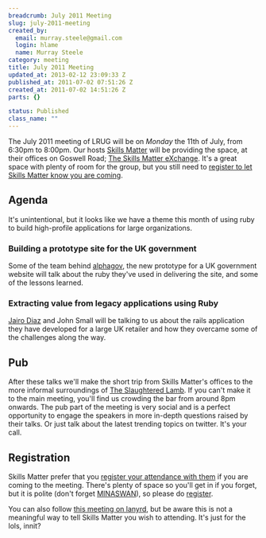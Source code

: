 ```yaml
--- 
breadcrumb: July 2011 Meeting
slug: july-2011-meeting
created_by: 
  email: murray.steele@gmail.com
  login: hlame
  name: Murray Steele
category: meeting
title: July 2011 Meeting
updated_at: 2013-02-12 23:09:33 Z
published_at: 2011-07-02 07:51:26 Z
created_at: 2011-07-02 14:51:26 Z
parts: {}

status: Published
class_name: ""
---
```


The July 2011 meeting of LRUG will be on *Monday* the 11th of July, from 6:30pm to 8:00pm.  Our hosts [Skills Matter](http://skillsmatter.com/) will be providing the space, at their offices on Goswell Road; [The Skills Matter eXchange](http://skillsmatter.com/location-details/design-architecture/484/96).  It's a great space with plenty of room for the group, but you still need to <a href="#jul11registration">register to let Skills Matter know you are coming</a>.

Agenda
------

It's unintentional, but it looks like we have a theme this month of using ruby to build high-profile applications for large organizations.

### Building a prototype site for the UK government

Some of the team behind [alphagov](http://alpha.gov.uk), the new prototype for a UK government website will talk about the ruby they've used in delivering the site, and some of the lessons learned.

### Extracting value from legacy applications using Ruby

[Jairo Diaz](http://twitter.com/codescrum) and John Small will be talking to us about the rails application they have developed for a large UK retailer and how they overcame some of the challenges along the way.

Pub
---

After these talks we'll make the short trip from Skills Matter's offices to the more informal surroundings of [The Slaughtered Lamb](http://www.theslaughteredlambpub.com/).  If you can't make it to the main meeting, you'll find us crowding the bar from around 8pm onwards.  The pub part of the meeting is very social and is a perfect opportunity to engage the speakers in more in-depth questions raised by their talks.  Or just talk about the latest trending topics on twitter.  It's your call.

Registration <a name="jul11registration">&nbsp;</a>
---------------------------------------------------

Skills Matter prefer that you [register your attendance with them](http://skillsmatter.com/podcast/home/ruby-july/js-2149) if you are coming to the meeting.  There's plenty of space so you'll get in if you forget, but it is polite (don't forget [MINASWAN](http://oreilly.com/ruby/excerpts/ruby-learning-rails/ruby-glossary.html#I_indexterm_d1e32036)), so please do [register](http://skillsmatter.com/podcast/home/ruby-july/js-2149).

You can also follow [this meeting on lanyrd](http://lanyrd.com/2011/lrug-july/), but be aware this is not a meaningful way to tell Skills Matter you wish to attending.  It's just for the lols, innit?

